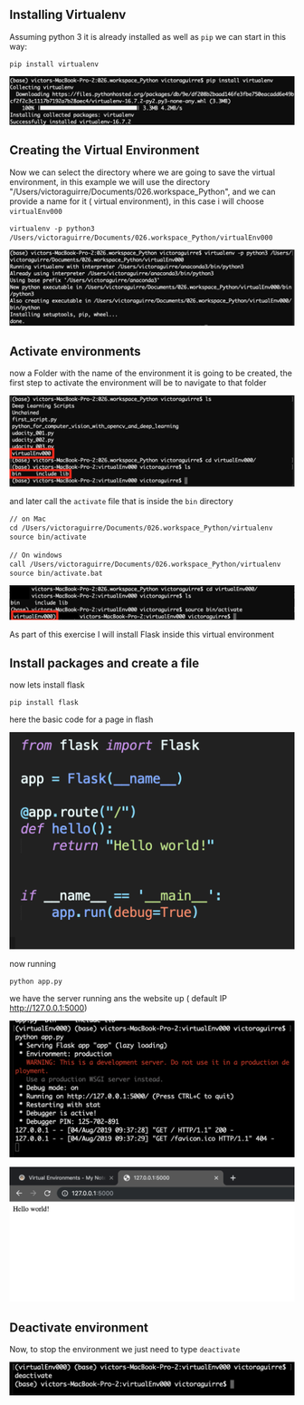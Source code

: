 ## Installing Virtualenv

Assuming python 3 it is already installed as well as `pip` we can start in this way:

```
pip install virtualenv
```

![virtual_eniroments_001](images/virtual_environments_001.png)


## Creating the Virtual Environment

Now we can select the directory where we are going to save the virtual environment, in this example we will use the directory "/Users/victoraguirre/Documents/026.workspace_Python", and we can provide a name for it ( virtual environment), in this case i will choose `virtualEnv000`

```
virtualenv -p python3 /Users/victoraguirre/Documents/026.workspace_Python/virtualEnv000
```

![virtual_enviroment_002](images/virtual_environments_002.png)

## Activate environments

now a Folder with the name of the environment it is going to be created, the first step to activate the environment will be to navigate to that folder

![virtual_environments](images/virtual_environments_003.png)

and later call the `activate` file that is inside the `bin` directory

```
// on Mac
cd /Users/victoraguirre/Documents/026.workspace_Python/virtualenv
source bin/activate

// On windows
call /Users/victoraguirre/Documents/026.workspace_Python/virtualenv
source bin/activate.bat
```

![virtual_environments_004](images/virtual_environments_004.png)

As part of this exercise I will install Flask inside this virtual environment

## Install packages and create a file

now lets install flask

```
pip install flask
```

here the basic code for a page in flash

![virtual_environments_005](images/virtual_environments_005.png)

now running

```
python app.py
```

we have the server running ans the website up ( default IP http://127.0.0.1:5000)

![virtual_environments_006](images/virtual_environments_006.png)

![virtual_environments_007](images/virtual_environments_007.png)

## Deactivate environment

Now, to stop the environment we just need to type `deactivate`

![virtual_environments_008](images/virtual_environments_008.png)
